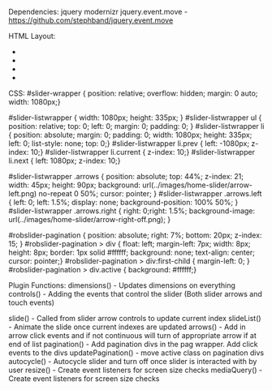 Dependencies:
jquery
modernizr
jquery.event.move - https://github.com/stephband/jquery.event.move

HTML Layout:
<div id="slider-wrapper">
    <div id="slider-listwrapper">
        <ul>
            <li></li>
            <li></li>
            <li></li>
            <li></li>
        </ul>
    </div>
</div>

CSS:
#slider-wrapper { position: relative; overflow: hidden; margin: 0 auto; width: 1080px;}

#slider-listwrapper { width: 1080px; height: 335px; }
    #slider-listwrapper ul { position: relative; top: 0; left: 0; margin: 0; padding: 0; }
        #slider-listwrapper li { position: absolute; margin: 0; padding: 0; width: 1080px; height: 335px; left: 0; list-style: none; top: 0;}
        #slider-listwrapper li.prev { left: -1080px; z-index: 10;}
        #slider-listwrapper li.current { z-index: 10;}
        #slider-listwrapper li.next { left: 1080px; z-index: 10;}

#slider-listwrapper .arrows { position: absolute; top: 44%; z-index: 21; width: 45px; height: 90px; background: url(../images/home-slider/arrow-left.png) no-repeat 0 50%; cursor: pointer; }
   #slider-listwrapper .arrows.left { left: 0; left: 1.5%; display: none; background-position: 100% 50%; }
    #slider-listwrapper .arrows.right { right: 0;right: 1.5%; background-image: url(../images/home-slider/arrow-right-off.png); }

#robslider-pagination { position: absolute; right: 7%; bottom: 20px; z-index: 15; }
    #robslider-pagination > div { float: left; margin-left: 7px; width: 8px; height: 8px; border: 1px solid #ffffff; background: none; text-align: center; cursor: pointer;}
    #robslider-pagination > div:first-child { margin-left: 0; }
    #robslider-pagination > div.active { background: #ffffff;}



Plugin Functions:
dimensions() - Updates dimensions on everything
controls() - Adding the events that control the slider (Both slider arrows and touch events)

slide() - Called from slider arrow controls to update current index
slideList() - Animate the slide once current indexes are updated
    arrows() - Add in arrow click events and if not continuous will turn of appropriate arrow if at end of list
    pagination() - Add pagination divs in the pag wrapper.  Add click events to the divs
    updatePagination() - move active class on pagination divs
    autocycle() - Autocycle slider and turn off once slider is interacted with by user
    resize() - Create event listeners for screen size checks
    mediaQuery() - Create event listeners for screen size checks
